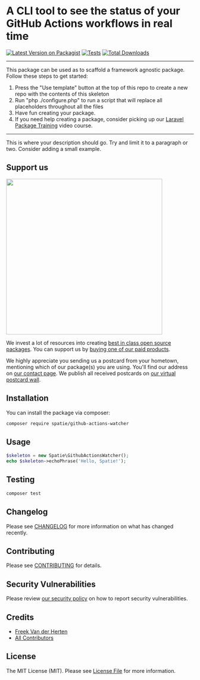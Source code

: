 # A CLI tool to see the status of your GitHub Actions workflows in real time

[![Latest Version on Packagist](https://img.shields.io/packagist/v/spatie/github-actions-watcher.svg?style=flat-square)](https://packagist.org/packages/spatie/github-actions-watcher)
[![Tests](https://github.com/spatie/github-actions-watcher/actions/workflows/run-tests.yml/badge.svg?branch=main)](https://github.com/spatie/github-actions-watcher/actions/workflows/run-tests.yml)
[![Total Downloads](https://img.shields.io/packagist/dt/spatie/github-actions-watcher.svg?style=flat-square)](https://packagist.org/packages/spatie/github-actions-watcher)

---
This package can be used as to scaffold a framework agnostic package. Follow these steps to get started:

1. Press the "Use template" button at the top of this repo to create a new repo with the contents of this skeleton
2. Run "php ./configure.php" to run a script that will replace all placeholders throughout all the files
3. Have fun creating your package.
4. If you need help creating a package, consider picking up our <a href="https://laravelpackage.training">Laravel Package Training</a> video course.
---

This is where your description should go. Try and limit it to a paragraph or two. Consider adding a small example.

## Support us

[<img src="https://github-ads.s3.eu-central-1.amazonaws.com/github-actions-watcher.jpg?t=1" width="419px" />](https://spatie.be/github-ad-click/github-actions-watcher)

We invest a lot of resources into creating [best in class open source packages](https://spatie.be/open-source). You can support us by [buying one of our paid products](https://spatie.be/open-source/support-us).

We highly appreciate you sending us a postcard from your hometown, mentioning which of our package(s) you are using. You'll find our address on [our contact page](https://spatie.be/about-us). We publish all received postcards on [our virtual postcard wall](https://spatie.be/open-source/postcards).

## Installation

You can install the package via composer:

```bash
composer require spatie/github-actions-watcher
```

## Usage

```php
$skeleton = new Spatie\GithubActionsWatcher();
echo $skeleton->echoPhrase('Hello, Spatie!');
```

## Testing

```bash
composer test
```

## Changelog

Please see [CHANGELOG](CHANGELOG.md) for more information on what has changed recently.

## Contributing

Please see [CONTRIBUTING](.github/CONTRIBUTING.md) for details.

## Security Vulnerabilities

Please review [our security policy](../../security/policy) on how to report security vulnerabilities.

## Credits

- [Freek Van der Herten](https://github.com/freekmurze)
- [All Contributors](../../contributors)

## License

The MIT License (MIT). Please see [License File](LICENSE.md) for more information.
